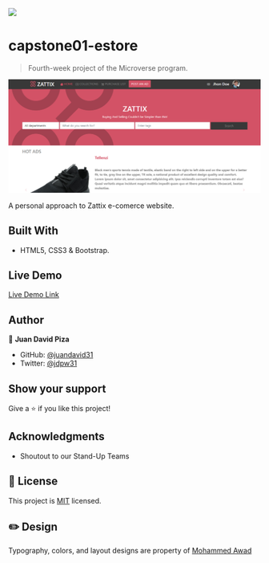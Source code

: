 ![](https://img.shields.io/badge/Microverse-blueviolet)

# capstone01-estore

> Fourth-week project of the Microverse program.

![screenshot](./img/screenshot.png)

A personal approach to Zattix e-comerce website.

## Built With

- HTML5, CSS3 & Bootstrap.

## Live Demo

[Live Demo Link](https://JuanDavid31.github.io/capstone01-estore/)

## Author

👤 **Juan David Piza**

- GitHub: [@juandavid31](https://github.com/juandavid31)
- Twitter: [@jdpw31](https://twitter.com/jdpw31)

## Show your support

Give a ⭐️ if you like this project!

## Acknowledgments

- Shoutout to our Stand-Up Teams

## 📝 License

This project is [MIT](https://www.mit.edu/~amini/LICENSE.md) licensed.

## ✏️ Design

Typography, colors, and layout designs are property of [Mohammed Awad](https://www.behance.net/M_Awad)
